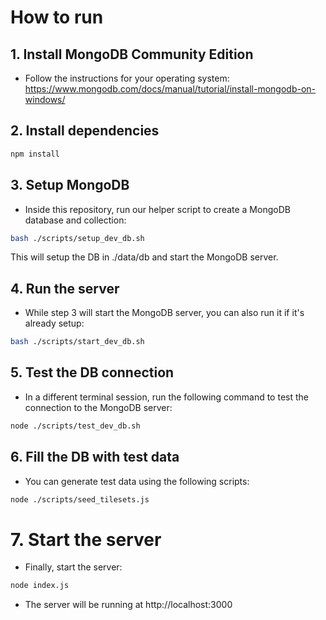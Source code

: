 # How to run

## 1. Install MongoDB Community Edition

- Follow the instructions for your operating system:
  https://www.mongodb.com/docs/manual/tutorial/install-mongodb-on-windows/

## 2. Install dependencies

```bash
npm install
```

## 3. Setup MongoDB

- Inside this repository, run our helper script to create a MongoDB database and collection:

```bash
bash ./scripts/setup_dev_db.sh
```

This will setup the DB in ./data/db and start the MongoDB server.

## 4. Run the server

- While step 3 will start the MongoDB server, you can also run it if it's already setup:

```bash
bash ./scripts/start_dev_db.sh
```

## 5. Test the DB connection

- In a different terminal session, run the following command to test the connection to the MongoDB server:

```bash
node ./scripts/test_dev_db.sh
```

## 6. Fill the DB with test data

- You can generate test data using the following scripts:

```bash
node ./scripts/seed_tilesets.js
```

# 7. Start the server

- Finally, start the server:

```bash
node index.js
```

- The server will be running at http://localhost:3000
